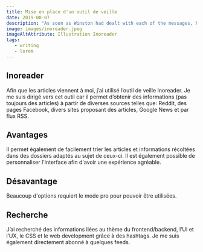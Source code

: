 ```yaml
---
title: Mise en place d'un outil de veille
date: 2019-08-07
description: "As soon as Winston had dealt with each of the messages, he clipped his speakwritten corrections to the appropriate copy of the Times and pushed them into the pneumatic tube. Then, with a movement which was as nearly as possible unconscious, he crumpled up the original message and any notes that he himself had made, and dropped them into the memory hole to be devoured by the flames."
image: images/inoreader.jpeg
imageAltAttribute: Illustration Inoreader
tags:
   - writing 
   - lorem 
---
```


## Inoreader
Afin que les articles viennent à moi, j’ai utilisé l’outil de veille Inoreader. Je me suis dirigé vers cet outil car il permet d’obtenir des informations (pas toujours des articles) à partir de diverses sources telles que: Reddit, des pages Facebook, divers sites proposant des articles, Google News et par flux RSS. 

## Avantages
Il permet également de facilement trier les articles et informations récoltées dans des dossiers adaptés au sujet de ceux-ci. Il est également possible de personnaliser l'interface afin d'avoir une expérience agréable.

## Désavantage
Beaucoup d'options requiert le mode pro pour pouvoir être utilisées.

## Recherche
J’ai recherché des informations liées au thème du frontend/backend, l’UI et l’UX, le CSS et le web development grâce à des hashtags. Je me suis également directement abonné à quelques feeds.
